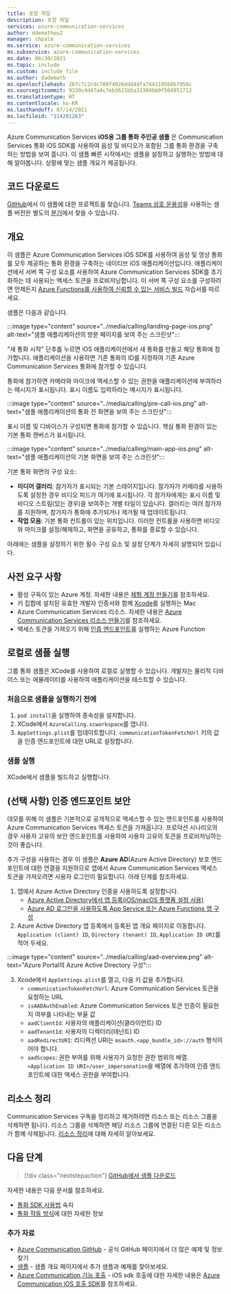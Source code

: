 ```yaml
---
title: 포함 파일
description: 포함 파일
services: azure-communication-services
author: ddematheu2
manager: chpalm
ms.service: azure-communication-services
ms.subservice: azure-communication-services
ms.date: 06/30/2021
ms.topic: include
ms.custom: include file
ms.author: dademath
ms.openlocfilehash: 287c7c2cdc709f4026ddd4dfa744119568b7950c
ms.sourcegitcommit: 9339c4d47a4c7eb3621b5a31384bb0f504951712
ms.translationtype: HT
ms.contentlocale: ko-KR
ms.lasthandoff: 07/14/2021
ms.locfileid: "114201263"
---
```

Azure Communication Services **iOS용 그룹 통화 주인공 샘플** 은 Communication Services 통화 iOS SDK를 사용하여 음성 및 비디오가 포함된 그룹 통화 환경을 구축하는 방법을 보여 줍니다. 이 샘플 빠른 시작에서는 샘플을 설정하고 실행하는 방법에 대해 알아봅니다. 상황에 맞는 샘플 개요가 제공됩니다.

## <a name="download-code"></a>코드 다운로드

[GitHub](https://github.com/Azure-Samples/communication-services-ios-calling-hero)에서 이 샘플에 대한 프로젝트를 찾습니다. [Teams 상호 운용성](../../concepts/teams-interop.md)을 사용하는 샘플 버전은 별도의 [분기](https://github.com/Azure-Samples/communication-services-ios-calling-hero/tree/feature/teams_interop)에서 찾을 수 있습니다.

## <a name="overview"></a>개요

이 샘플은 Azure Communication Services iOS SDK를 사용하여 음성 및 영상 통화를 모두 제공하는 통화 환경을 구축하는 네이티브 iOS 애플리케이션입니다. 애플리케이션에서 서버 쪽 구성 요소를 사용하여 Azure Communication Services SDK를 초기화하는 데 사용되는 액세스 토큰을 프로비저닝합니다. 이 서버 쪽 구성 요소를 구성하려면 언제든지 [Azure Functions를 사용하여 신뢰할 수 있는 서비스 빌드](../../tutorials/trusted-service-tutorial.md) 자습서를 따르세요.

샘플은 다음과 같습니다.

:::image type="content" source="../media/calling/landing-page-ios.png" alt-text="샘플 애플리케이션의 방문 페이지를 보여 주는 스크린샷":::

"새 통화 시작" 단추를 누르면 iOS 애플리케이션에서 새 통화를 만들고 해당 통화에 참가합니다. 애플리케이션을 사용하면 기존 통화의 ID를 지정하여 기존 Azure Communication Services 통화에 참가할 수 있습니다.

통화에 참가하면 카메라와 마이크에 액세스할 수 있는 권한을 애플리케이션에 부여하라는 메시지가 표시됩니다. 표시 이름도 입력하라는 메시지가 표시됩니다.

:::image type="content" source="../media/calling/pre-call-ios.png" alt-text="샘플 애플리케이션의 통화 전 화면을 보여 주는 스크린샷":::

표시 이름 및 디바이스가 구성되면 통화에 참가할 수 있습니다. 핵심 통화 환경이 있는 기본 통화 캔버스가 표시됩니다.

:::image type="content" source="../media/calling/main-app-ios.png" alt-text="샘플 애플리케이션의 기본 화면을 보여 주는 스크린샷":::

기본 통화 화면의 구성 요소:

- **미디어 갤러리**: 참가자가 표시되는 기본 스테이지입니다. 참가자가 카메라를 사용하도록 설정한 경우 비디오 피드가 여기에 표시됩니다. 각 참가자에게는 표시 이름 및 비디오 스트림(있는 경우)을 보여주는 개별 타일이 있습니다. 갤러리는 여러 참가자를 지원하며, 참가자가 통화에 추가되거나 제거될 때 업데이트됩니다.
- **작업 모음**: 기본 통화 컨트롤이 있는 위치입니다. 이러한 컨트롤을 사용하면 비디오와 마이크를 설정/해제하고, 화면을 공유하고, 통화를 종료할 수 있습니다.

아래에는 샘플을 설정하기 위한 필수 구성 요소 및 설정 단계가 자세히 설명되어 있습니다.

## <a name="prerequisites"></a>사전 요구 사항

- 활성 구독이 있는 Azure 계정. 자세한 내용은 [체험 계정 만들기](https://azure.microsoft.com/free/?WT.mc_id=A261C142F)를 참조하세요.
- 키 집합에 설치된 유효한 개발자 인증서와 함께 [Xcode](https://go.microsoft.com/fwLink/p/?LinkID=266532)를 실행하는 Mac
- Azure Communication Services 리소스. 자세한 내용은 [Azure Communication Services 리소스 만들기](../../quickstarts/create-communication-resource.md)를 참조하세요.
- 액세스 토큰을 가져오기 위해 [인증 엔드포인트](../../tutorials/trusted-service-tutorial.md)를 실행하는 Azure Function

## <a name="running-sample-locally"></a>로컬로 샘플 실행

그룹 통화 샘플은 XCode를 사용하여 로컬로 실행할 수 있습니다. 개발자는 물리적 디바이스 또는 에뮬레이터를 사용하여 애플리케이션을 테스트할 수 있습니다.

### <a name="before-running-the-sample-for-the-first-time"></a>처음으로 샘플을 실행하기 전에

1. `pod install`을 실행하여 종속성을 설치합니다.
2. XCode에서 `AzureCalling.xcworkspace`를 엽니다.
3. `AppSettings.plist`를 업데이트합니다. `communicationTokenFetchUrl` 키의 값을 인증 엔드포인트에 대한 URL로 설정합니다.

### <a name="run-sample"></a>샘플 실행

XCode에서 샘플을 빌드하고 실행합니다.

## <a name="optional-securing-an-authentication-endpoint"></a>(선택 사항) 인증 엔드포인트 보안

데모를 위해 이 샘플은 기본적으로 공개적으로 액세스할 수 있는 엔드포인트를 사용하여 Azure Communication Services 액세스 토큰을 가져옵니다. 프로덕션 시나리오의 경우 사용자 고유의 보안 엔드포인트를 사용하여 사용자 고유의 토큰을 프로비저닝하는 것이 좋습니다.

추가 구성을 사용하는 경우 이 샘플은 **Azure AD**(Azure Active Directory) 보호 엔드포인트에 대한 연결을 지원하므로 앱에서 Azure Communication Services 액세스 토큰을 가져오려면 사용자 로그인이 필요합니다. 아래 단계를 참조하세요.

1. 앱에서 Azure Active Directory 인증을 사용하도록 설정합니다.  
   - [Azure Active Directory에서 앱 등록(iOS/macOS 플랫폼 설정 사용)](../../../active-directory/develop/tutorial-v2-ios.md) 
    - [Azure AD 로그인을 사용하도록 App Service 또는 Azure Functions 앱 구성](../../../app-service/configure-authentication-provider-aad.md)
2. Azure Active Directory 앱 등록에서 등록된 앱 개요 페이지로 이동합니다. `Application (client) ID`, `Directory (tenant) ID`, `Application ID URI`를 적어 두세요.

:::image type="content" source="../media/calling/aad-overview.png" alt-text="Azure Portal의 Azure Active Directory 구성":::

3. Xcode에서 `AppSettings.plist`를 열고, 다음 키 값을 추가합니다.
   - `communicationTokenFetchUrl`: Azure Communication Services 토큰을 요청하는 URL 
   - `isAADAuthEnabled`: Azure Communication Services 토큰 인증이 필요한지 여부를 나타내는 부울 값
   - `aadClientId`: 사용자의 애플리케이션(클라이언트) ID
   - `aadTenantId`: 사용자의 디렉터리(테넌트) ID
   - `aadRedirectURI`: 리디렉션 URI는 `msauth.<app_bundle_id>://auth` 형식이어야 합니다.
   - `aadScopes`: 권한 부여를 위해 사용자가 요청한 권한 범위의 배열. `<Application ID URI>/user_impersonation`을 배열에 추가하여 인증 엔드포인트에 대한 액세스 권한을 부여합니다.

## <a name="clean-up-resources"></a>리소스 정리

Communication Services 구독을 정리하고 제거하려면 리소스 또는 리소스 그룹을 삭제하면 됩니다. 리소스 그룹을 삭제하면 해당 리소스 그룹에 연결된 다른 모든 리소스가 함께 삭제됩니다. [리소스 정리](../../quickstarts/create-communication-resource.md#clean-up-resources)에 대해 자세히 알아보세요.

## <a name="next-steps"></a>다음 단계

>[!div class="nextstepaction"]
>[GitHub에서 샘플 다운로드](https://github.com/Azure-Samples/communication-services-ios-calling-hero)

자세한 내용은 다음 문서를 참조하세요.

- [통화 SDK 사용법](../../quickstarts/voice-video-calling/calling-client-samples.md) 숙지
- [통화 작동 방식](../../concepts/voice-video-calling/about-call-types.md)에 대한 자세한 정보

### <a name="additional-reading"></a>추가 자료

- [Azure Communication GitHub](https://github.com/Azure/communication) - 공식 GitHub 페이지에서 더 많은 예제 및 정보 찾기
- [샘플](./../overview.md) - 샘플 개요 페이지에서 추가 샘플과 예제를 찾아보세요.
- [Azure Communication 기능 호출](../../concepts/voice-video-calling/calling-sdk-features.md) - iOS sdk 호출에 대한 자세한 내용은 [Azure Communication iOS 호출 SDK](https://github.com/Azure/Communication/releases/)를 참조하세요.